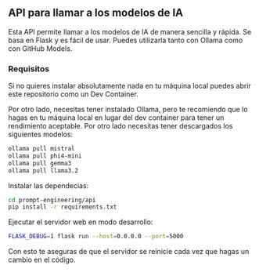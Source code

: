## API para llamar a los modelos de IA

Esta API permite llamar a los modelos de IA de manera sencilla y rápida. Se basa en Flask y es fácil de usar. Puedes utilizarla tanto con Ollama como con GitHub Models.

### Requisitos

Si no quieres instalar absolutamente nada en tu máquina local puedes abrir este repositorio como un Dev Container.

Por otro lado, necesitas tener instalado Ollama, pero te recomiendo que lo hagas en tu máquina local en lugar del dev container para tener un rendimiento aceptable. Por otro lado necesitas tener descargados los siguientes modelos:

```bash
ollama pull mistral
ollama pull phi4-mini
ollama pull gemma3
ollama pull llama3.2
```

Instalar las dependecias:

```bash
cd prompt-engineering/api
pip install -r requirements.txt
```

Ejecutar el servidor web en modo desarrollo:

```bash
FLASK_DEBUG=1 flask run --host=0.0.0.0 --port=5000
```

Con esto te aseguras de que el servidor se reinicie cada vez que hagas un cambio en el código. 